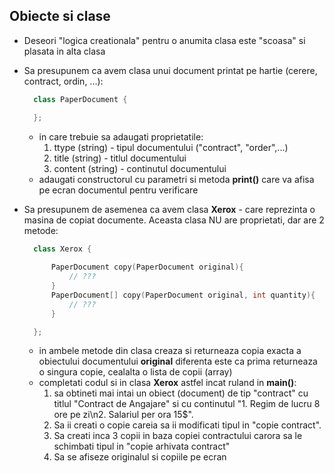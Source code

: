 ## Obiecte si clase



* Deseori "logica creationala" pentru o anumita clasa este "scoasa" si plasata in alta clasa

* Sa presupunem ca avem clasa unui document printat pe hartie (cerere, contract, ordin, ...):
 
  ```c++
    class PaperDocument {

    };

  ``` 
    * in care trebuie sa adaugati proprietatile:
        1. ttype (string) - tipul documentului ("contract", "order",...)
        2. title (string) - titlul documentului
        3. content (string) - continutul documentului
    * adaugati constructorul cu parametri si metoda **print()** care va afisa pe ecran documentul pentru verificare     

* Sa presupunem de asemenea ca avem clasa **Xerox** - care reprezinta o masina de copiat documente. Aceasta clasa NU are proprietati, dar are 2 metode:
    
  ```c++
    class Xerox {
        
        PaperDocument copy(PaperDocument original){
            // ???
        }
        PaperDocument[] copy(PaperDocument original, int quantity){
            // ???
        }

    };

  ``` 
  * in ambele metode din clasa creaza si returneaza copia exacta a obiectului documentului **original** diferenta este ca prima returneaza o singura copie, cealalta o lista de copii (array)
  * completati codul si in clasa **Xerox** astfel incat ruland in **main()**:
    1.  sa obtineti mai intai un obiect (document) de tip "contract" cu titlul "Contract de Angajare" si cu continutul "1. Regim de lucru 8 ore pe zi\n2. Salariul per ora 15$". 
    2.  Sa ii creati o copie careia sa ii modificati tipul in "copie contract".
    3.  Sa creati inca 3 copii in baza copiei contractului carora sa le schimbati tipul in "copie arhivata contract"
    4.  Sa se afiseze originalul si copiile pe ecran

    